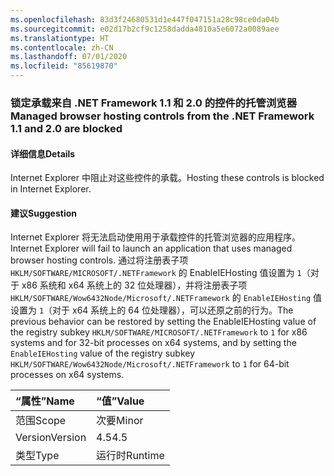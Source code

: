 ```yaml
---
ms.openlocfilehash: 83d3f24680531d1e447f047151a28c98ce0da04b
ms.sourcegitcommit: e02d17b2cf9c1258dadda4810a5e6072a0089aee
ms.translationtype: HT
ms.contentlocale: zh-CN
ms.lasthandoff: 07/01/2020
ms.locfileid: "85619870"
---
```

### <a name="managed-browser-hosting-controls-from-the-net-framework-11-and-20-are-blocked"></a><span data-ttu-id="0d711-101">锁定承载来自 .NET Framework 1.1 和 2.0 的控件的托管浏览器</span><span class="sxs-lookup"><span data-stu-id="0d711-101">Managed browser hosting controls from the .NET Framework 1.1 and 2.0 are blocked</span></span>

#### <a name="details"></a><span data-ttu-id="0d711-102">详细信息</span><span class="sxs-lookup"><span data-stu-id="0d711-102">Details</span></span>

<span data-ttu-id="0d711-103">Internet Explorer 中阻止对这些控件的承载。</span><span class="sxs-lookup"><span data-stu-id="0d711-103">Hosting these controls is blocked in Internet Explorer.</span></span>

#### <a name="suggestion"></a><span data-ttu-id="0d711-104">建议</span><span class="sxs-lookup"><span data-stu-id="0d711-104">Suggestion</span></span>

<span data-ttu-id="0d711-105">Internet Explorer 将无法启动使用用于承载控件的托管浏览器的应用程序。</span><span class="sxs-lookup"><span data-stu-id="0d711-105">Internet Explorer will fail to launch an application that uses managed browser hosting controls.</span></span> <span data-ttu-id="0d711-106">通过将注册表子项 <code>HKLM/SOFTWARE/MICROSOFT/.NETFramework</code> 的 EnableIEHosting 值设置为 <code>1</code>（对于 x86 系统和 x64 系统上的 32 位处理器），并将注册表子项 <code>HKLM/SOFTWARE/Wow6432Node/Microsoft/.NETFramework</code> 的 <code>EnableIEHosting</code> 值设置为 <code>1</code>（对于 x64 系统上的 64 位处理器），可以还原之前的行为。</span><span class="sxs-lookup"><span data-stu-id="0d711-106">The previous behavior can be restored by setting the EnableIEHosting value of the registry subkey <code>HKLM/SOFTWARE/MICROSOFT/.NETFramework</code> to <code>1</code> for x86 systems and for 32-bit processes on x64 systems, and by setting the <code>EnableIEHosting</code> value of the registry subkey <code>HKLM/SOFTWARE/Wow6432Node/Microsoft/.NETFramework</code> to <code>1</code> for 64-bit processes on x64 systems.</span></span>

| <span data-ttu-id="0d711-107">“属性”</span><span class="sxs-lookup"><span data-stu-id="0d711-107">Name</span></span>    | <span data-ttu-id="0d711-108">“值”</span><span class="sxs-lookup"><span data-stu-id="0d711-108">Value</span></span>       |
|:--------|:------------|
| <span data-ttu-id="0d711-109">范围</span><span class="sxs-lookup"><span data-stu-id="0d711-109">Scope</span></span>   |<span data-ttu-id="0d711-110">次要</span><span class="sxs-lookup"><span data-stu-id="0d711-110">Minor</span></span>|
|<span data-ttu-id="0d711-111">Version</span><span class="sxs-lookup"><span data-stu-id="0d711-111">Version</span></span>|<span data-ttu-id="0d711-112">4.5</span><span class="sxs-lookup"><span data-stu-id="0d711-112">4.5</span></span>|
|<span data-ttu-id="0d711-113">类型</span><span class="sxs-lookup"><span data-stu-id="0d711-113">Type</span></span>|<span data-ttu-id="0d711-114">运行时</span><span class="sxs-lookup"><span data-stu-id="0d711-114">Runtime</span></span>|
